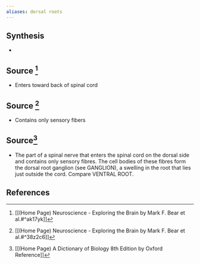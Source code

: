 ```yaml
---
aliases: dorsal roots
---
```

## Synthesis
- 
## Source [^1]
- Enters toward back of spinal cord
## Source [^2]
- Contains only sensory fibers
## Source[^3]
- The part of a spinal nerve that enters the spinal cord on the dorsal side and contains only sensory fibres. The cell bodies of these fibres form the dorsal root ganglion (see GANGLION), a swelling in the root that lies just outside the cord. Compare VENTRAL ROOT.
## References
[^1]: [[(Home Page) Neuroscience - Exploring the Brain by Mark F. Bear et al.#^ak17yk]]
[^2]: [[(Home Page) Neuroscience - Exploring the Brain by Mark F. Bear et al.#^38z2c6]]
[^3]: [[(Home Page) A Dictionary of Biology 8th Edition by Oxford Reference]]